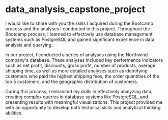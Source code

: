 # data_analysis_capstone_project
I would like to share with you the skills I acquired during the Bootcamp process and the analyses I conducted in this project. Throughout the Bootcamp process, I learned to effectively use database management systems such as PostgreSQL and gained significant experience in data analysis and querying.

In our project, I conducted a series of analyses using the Northwind company's database. These analyses included key performance indicators such as net profit, discounts, gross profit, number of products, average shipping time, as well as more detailed analyses such as identifying customers who paid the highest shipping fees, the order quantities of the top 5 customers, and the geographic distribution of customers.

During this process, I enhanced my skills in effectively analyzing data, creating complex queries in database systems like PostgreSQL, and presenting results with meaningful visualizations. This project provided me with an opportunity to develop both technical skills and analytical thinking abilities.
